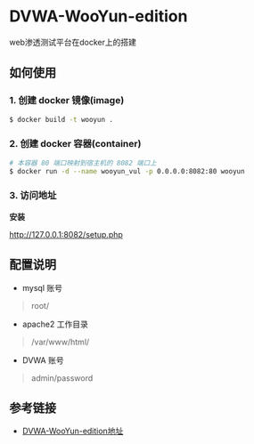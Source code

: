 # DVWA-WooYun-edition
web渗透测试平台在docker上的搭建
## 如何使用

### 1. 创建 docker 镜像(image)

```bash
$ docker build -t wooyun .
```

### 2. 创建 docker 容器(container)

```bash
# 本容器 80 端口映射到宿主机的 8082 端口上
$ docker run -d --name wooyun_vul -p 0.0.0.0:8082:80 wooyun
```
### 3. 访问地址

**安装**

http://127.0.0.1:8082/setup.php


## 配置说明

* mysql 账号
> root/

* apache2 工作目录
> /var/www/html/

* DVWA 账号
> admin/password

## 参考链接

* [DVWA-WooYun-edition地址](https://sourceforge.net/projects/dvwa-wooyun/)
